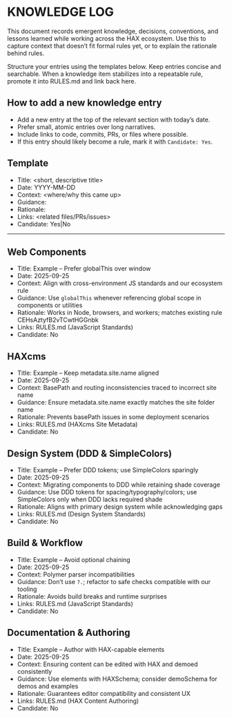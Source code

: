 # KNOWLEDGE LOG

This document records emergent knowledge, decisions, conventions, and lessons learned while working across the HAX ecosystem. Use this to capture context that doesn’t fit formal rules yet, or to explain the rationale behind rules.

Structure your entries using the templates below. Keep entries concise and searchable. When a knowledge item stabilizes into a repeatable rule, promote it into RULES.md and link back here.

## How to add a new knowledge entry
- Add a new entry at the top of the relevant section with today’s date.
- Prefer small, atomic entries over long narratives.
- Include links to code, commits, PRs, or files where possible.
- If this entry should likely become a rule, mark it with `Candidate: Yes`.

## Template

- Title: <short, descriptive title>
- Date: YYYY-MM-DD
- Context: <where/why this came up>
- Guidance: <what to do next time>
- Rationale: <why this is the right approach>
- Links: <related files/PRs/issues>
- Candidate: Yes|No

---

## Web Components

- Title: Example – Prefer globalThis over window
- Date: 2025-09-25
- Context: Align with cross-environment JS standards and our ecosystem rule
- Guidance: Use `globalThis` whenever referencing global scope in components or utilities
- Rationale: Works in Node, browsers, and workers; matches existing rule CEHsAztyfB2vTCwtHGGnbk
- Links: RULES.md (JavaScript Standards)
- Candidate: No

## HAXcms

- Title: Example – Keep metadata.site.name aligned
- Date: 2025-09-25
- Context: BasePath and routing inconsistencies traced to incorrect site name
- Guidance: Ensure metadata.site.name exactly matches the site folder name
- Rationale: Prevents basePath issues in some deployment scenarios
- Links: RULES.md (HAXcms Site Metadata)
- Candidate: No

## Design System (DDD & SimpleColors)

- Title: Example – Prefer DDD tokens; use SimpleColors sparingly
- Date: 2025-09-25
- Context: Migrating components to DDD while retaining shade coverage
- Guidance: Use DDD tokens for spacing/typography/colors; use SimpleColors only when DDD lacks required shade
- Rationale: Aligns with primary design system while acknowledging gaps
- Links: RULES.md (Design System Standards)
- Candidate: No

## Build & Workflow

- Title: Example – Avoid optional chaining
- Date: 2025-09-25
- Context: Polymer parser incompatibilities
- Guidance: Don’t use `?.`; refactor to safe checks compatible with our tooling
- Rationale: Avoids build breaks and runtime surprises
- Links: RULES.md (JavaScript Standards)
- Candidate: No

## Documentation & Authoring

- Title: Example – Author with HAX-capable elements
- Date: 2025-09-25
- Context: Ensuring content can be edited with HAX and demoed consistently
- Guidance: Use elements with HAXSchema; consider demoSchema for demos and examples
- Rationale: Guarantees editor compatibility and consistent UX
- Links: RULES.md (HAX Content Authoring)
- Candidate: No
